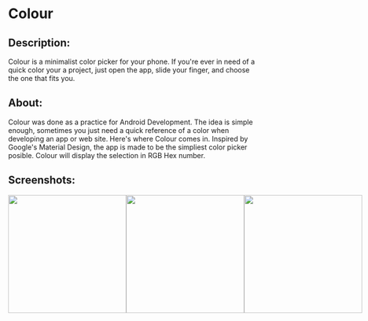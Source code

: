 # Colour

## Description:

Colour is a minimalist color picker for your phone. 
If you're ever in need of a quick color your a project, just open the app, slide your finger, and choose the one that fits you.


## About:

Colour was done as a practice for Android Development. The idea is simple enough, sometimes you just need a quick reference of a color when developing an app or web site. Here's where Colour comes in. Inspired by Google's Material Design, the app is made to be the simpliest color picker posible. Colour will display the selection in RGB Hex number.


## Screenshots:
<div style="display: inline-flex">

<img src="https://i.imgur.com/kQ4374q.png" width="240">

<img src="https://i.imgur.com/nhVqUPp.png" width="240">

<img src="https://i.imgur.com/BGJwDBN.png" width="240">
<!-- 
<img src="http://i.imgur.com/CMQqwCn.png" width="240">
<img src="http://i.imgur.com/HLO9LZ6.png" width="240">
-->
</div>
